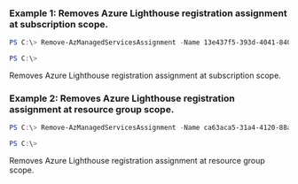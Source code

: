 ### Example 1: Removes Azure Lighthouse registration assignment at subscription scope.
```powershell
PS C:\> Remove-AzManagedServicesAssignment -Name 13e437f5-393d-4041-840f-25b26b7a1efc -Scope "/subscriptions/24ab6047-da91-48c0-88e5-20a8c6daafc8"

PS C:\>
```

Removes Azure Lighthouse registration assignment at subscription scope.

### Example 2: Removes Azure Lighthouse registration assignment at resource group scope.
```powershell
PS C:\> Remove-AzManagedServicesAssignment -Name ca63aca5-31a4-4120-88a1-526088173628 -Scope "/subscriptions/24ab6047-da91-48c0-88e5-20a8c6daafc8/resourceGroups/testgroup"

PS C:\>
```

Removes Azure Lighthouse registration assignment at resource group scope.